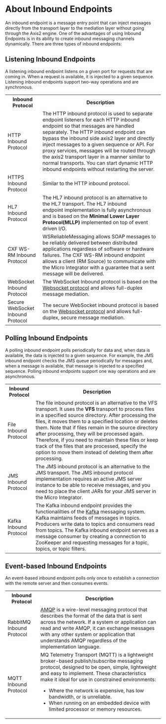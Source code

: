 # About Inbound Endpoints

An inbound endpoint is a message entry point that can inject messages directly from the transport layer to the mediation layer without going through the Axis2 engine. One of the advantages of using Inbound Endpoints is in its ability to create inbound messaging channels dynamically. There are three types of inbound endpoints:

## Listening Inbound Endpoints

A listening inbound endpoint listens on a given port for requests that are coming in. When a request is available, it is injected to a given sequence. Listening inbound endpoints support two-way operations and are synchronous.

<table>
    <tr>
        <th>Inbound Protocol</th>
        <th>Description</th>
    </tr>
    <tr>
        <td>HTTP Inbound Protocol</td>
        <td>
            The HTTP inbound protocol is used to separate endpoint listeners for each HTTP inbound endpoint so that messages are handled separately. The HTTP inbound endpoint can bypass the inbound side axis2 layer and directly inject messages to a given sequence or API. For proxy services, messages will be routed through the axis2 transport layer in a manner similar to normal transports. You can start dynamic HTTP inbound endpoints without restarting the server.
        </td>
    </tr>
    <tr>
        <td>HTTPS Inbound Protocol</td>
        <td>
            Similar to the HTTP inbound protocol.
        </td>
    </tr>
    <tr>
        <td>HL7 Inbound Protocol</td>
        <td>
            The HL7 inbound protocol is an alternative to the HL7 transport. The HL7 inbound endpoint implementation is fully asynchronous and is based on the <b>Minimal Lower Layer Protocol(MLLP)</b> implemented on top of event driven I/O.
        </td>
    </tr>
    <tr>
        <td>CXF WS-RM Inbound Protocol</td>
        <td>
            WS­ReliableMessaging allows SOAP messages to be reliably delivered between distributed applications regardless of software or hardware failures. The CXF WS­-RM inbound endpoint allows a client (RM Source) to communicate with the Micro Integrator with a guarantee that a sent message will be delivered.
        </td>
    </tr>
    <tr>
        <td>WebSocket Inbound Protocol</td>
        <td>
            The WebSocket Inbound protocol is based on the <a href="http://tools.ietf.org/html/rfc6455">Websocket protocol</a> and allows full-duplex message mediation.
        </td>
    </tr>
    <tr>
        <td>Secure WebSocket Inbound Protocol</td>
        <td>
           The secure WebSocket inbound protocol is based on the <a href="http://tools.ietf.org/html/rfc6455">Websocket protocol</a> and allows full-duplex, secure message mediation.
        </td>
    </tr>
</table>

## Polling Inbound Endpoints

A polling inbound endpoint polls periodically for data and, when data is available, the data is injected to a given sequence. For example, the JMS inbound endpoint checks the JMS queue periodically for messages and, when a message is available, that message is injected to a specified sequence. Polling inbound endpoints support one way operations and are asynchronous.

<table>
    <tr>
        <th>Inbound Protocol</th>
        <th>Description</th>
    </tr>
    <tr>
        <td>File Inbound Protocol</td>
        <td>
            The file inbound protocol is an alternative to the VFS transport. It uses the <b>VFS</b> transport to process files in a specified source directory. After processing the files, it moves them to a specified location or deletes them. Note that if files remain in the source directory after processing, they will be processed again. Therefore, if you need to maintain these files or keep track of the files that are processed, specify the option to move them instead of deleting them after processing.
        </td>
    </tr>
    <tr>
        <td>JMS Inbound Protocol</td>
        <td>
            The JMS inbound protocol is an alternative to the JMS transport. The JMS inbound protocol implementation requires an active JMS server instance to be able to receive messages, and you need to place the client JARs for your JMS server in the Micro Integrator.
        </td>
    </tr>
    <tr>
        <td>Kafka Inbound Protocol</td>
        <td>
            The Kafka inbound endpoint provides the functionalilties of the <a href="http://kafka.apache.org/documentation.html">Kafka</a> messaging system. Kafka maintains feeds of messages in topics. Producers write data to topics and consumers read from topics. The Kafka inbound endpoint serves as a message consumer by creating a connection to ZooKeeper and requesting messages for a topic, topics, or topic filters.
        </td>
    </tr>
</table>

## Event-based Inbound Endpoints

An event-based inbound endpoint polls only once to establish a connection with the remote server and then consumes events.

<table>
    <tr>
        <th>Inbound Protocol</th>
        <th>Description</th>
    </tr>
    <tr>
        <td>RabbitMQ Inbound Protocol</td>
        <td>
            <a href="http://en.wikipedia.org/wiki/Advanced_Message_Queuing_Protocol">AMQP</a> is a wire-level messaging protocol that describes the format of the data that is sent across the network. If a system or application can read and write AMQP, it can exchange messages with any other system or application that understands AMQP regardless of the implementation language.
        </td>
    </tr>
    <tr>
        <td>MQTT Inbound Protocol</td>
        <td>
            MQ Telemetry Transport (MQTT) is a lightweight broker-based publish/subscribe messaging protocol, designed to be open, simple, lightweight and easy to implement. These characteristics make it ideal for use in constrained environments:
            <ul>
                <li>Where the network is expensive, has low bandwidth, or is unreliable.</li>
                <li>When running on an embedded device with limited processor or memory resources.</li>
            </ul>
        </td>
    </tr>
</table>